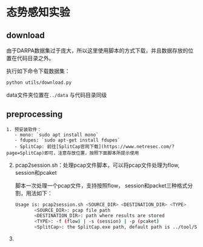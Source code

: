 # 态势感知实验

## download

由于DARPA数据集过于庞大，所以这里使用脚本的方式下载，并且数据存放的位置在代码目录之外。

执行如下命令下载数据集：

```bash
python utils/download.py
```

data文件夹位置在`../data` 与代码目录同级

## preprocessing

    1. 预安装软件：
       - mono: `sudo apt install mono`
       - fdupes: `sudo apt-get install fdupes`
       - SplitCap: 前往[SplitCap官网下载](https://www.netresec.com/?page=SplitCap)即可，注意存放位置，按照下面脚本所提示使用
  2. pcap2session.sh：处理pcap文件脚本，可以将pcap文件处理为flow, session和pcaket

     脚本一次处理一个pcap文件，支持按照flow， session和packet三种格式分割，用法如下：

     ```bash
     Usage is: pcap2session.sh <SOURCE_DIR> <DESTINATION_DIR> <TYPE>
     		<SOURCE_DIR>: pcap file path
     		<DESTINATION_DIR>: path where results are stored
     		<TYPE>: -f (flow) | -s (session) | -p (pcaket)
     		<SplitCap>: the SplitCap.exe path, default path is ../tool/SplitCap.exe
     ```
  3. 
